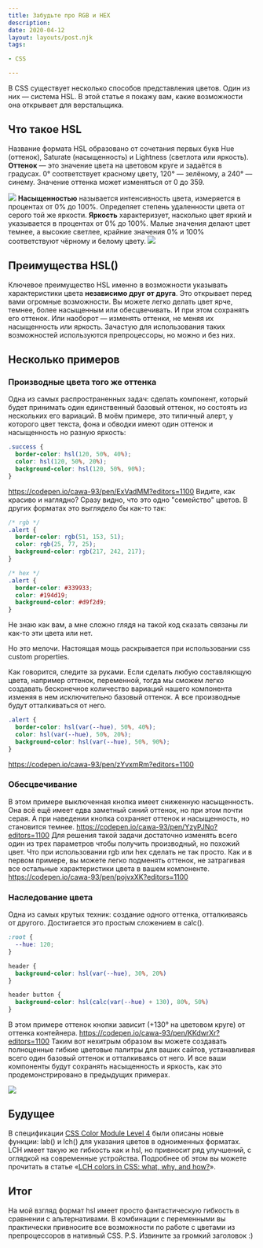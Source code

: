 ```yaml
---
title: Забудьте про RGB и HEX
description:
date: 2020-04-12
layout: layouts/post.njk
tags:

- CSS

---
```

В CSS существует несколько способов представления цветов. Один из них — система HSL. В этой статье я покажу вам, какие
возможности она открывает для верстальщика.

## Что такое HSL

Название формата HSL образовано от сочетания первых букв Hue (оттенок), Saturate (насыщенность) и Lightness (светлота
или яркость). **Оттенок** — это значение цвета на цветовом круге и задаётся в градусах. 0° соответствует красному цвету,
120° — зелёному, а 240° — синему. Значение оттенка может изменяться от 0 до 359.

![](https://habrastorage.org/webt/8g/pu/fe/8gpufevs8kjhl22s8tdyfrqgzo0.png) **Насыщенностью** называется
интенсивность цвета, измеряется в процентах от 0% до 100%. Определяет степень удаленности цвета от серого той же
яркости. **Яркость** характеризует, насколько цвет яркий и указывается в процентах от 0% до 100%. Малые значения
делают
цвет темнее, а высокие светлее, крайние значения 0% и 100% соответствуют чёрному и белому
цвету. ![](https://habrastorage.org/webt/to/eg/gm/toeggmpx3twvkn6ytkyvomfqoh8.png)

## Преимущества HSL()

Ключевое преимущество HSL именно в возможности указывать характеристики цвета **независимо друг от друга**. Это
открывает перед вами огромные возможности. Вы можете легко делать цвет ярче, темнее, более насыщенным или обесцвечивать.
И при этом сохранять его оттенок. Или наоборот — изменять оттенки, не меняя их насыщенность или яркость. Зачастую для
использования таких возможностей используются препроцессоры, но можно и без них.

## Несколько примеров

### Производные цвета того же оттенка

Одна из самых распространенных задач: сделать компонент, который будет принимать один единственный базовый оттенок, но
состоять из нескольких его вариаций. В моём примере, это типичный алерт, у которого цвет текста, фона и обводки имеют
один оттенок и насыщенность но разную яркость:

```css
.success {
  border-color: hsl(120, 50%, 40%);
  color: hsl(120, 50%, 20%);
  background-color: hsl(120, 50%, 90%);
}
```

https://codepen.io/cawa-93/pen/ExVadMM?editors=1100
Видите, как красиво и наглядно? Сразу видно, что это одно "семейство" цветов. В других форматах это выглядело бы как-то
так:

```css
/* rgb */
.alert {
  border-color: rgb(51, 153, 51);
  color: rgb(25, 77, 25);
  background-color: rgb(217, 242, 217);
}

/* hex */
.alert {
  border-color: #339933;
  color: #194d19;
  background-color: #d9f2d9;
}
```

Не знаю как вам, а мне сложно глядя на такой код сказать связаны ли как-то эти цвета или нет.

Но это мелочи. Настоящая мощь раскрывается при использовании css custom properties.

Как говорится, следите за руками. Если сделать любую составляющую цвета, например оттенок, переменной, тогда мы сможем
легко создавать бесконечное количество вариаций нашего компонента изменяя в нем исключительно базовый оттенок. А все
производные будут отталкиваться от него.

```css
.alert {
  border-color: hsl(var(--hue), 50%, 40%);
  color: hsl(var(--hue), 50%, 20%);
  background-color: hsl(var(--hue), 50%, 90%);
}
```

https://codepen.io/cawa-93/pen/zYvxmRm?editors=1100

### Обесцвечивание

В этом примере выключенная кнопка имеет сниженную насыщенность. Она всё ещё имеет едва заметный синий оттенок, но при
этом почти серая. А при наведении кнопка сохраняет оттенок и насыщенность, но становится
темнее. https://codepen.io/cawa-93/pen/YzyPJNo?editors=1100 Для решения такой задачи достаточно
изменять всего один из трех параметров чтобы получить производный, но похожий цвет. Что при использовании rgb или hex
сделать не так просто. Как и в первом примере, вы можете легко подменять оттенок, не затрагивая все остальные
характеристики цвета в вашем компоненте. https://codepen.io/cawa-93/pen/pojvxXK?editors=1100

### Наследование цвета

Одна из самых крутых техник: создание одного оттенка, отталкиваясь от другого. Достигается это простым сложением в
calc().

```css
:root {
  --hue: 120;
}

header {
  background-color: hsl(var(--hue), 30%, 20%)
}

header button {
  background-color: hsl(calc(var(--hue) + 130), 80%, 50%)
}
```

В этом примере оттенок кнопки зависит (+130° на цветовом круге) от оттенка
контейнера. https://codepen.io/cawa-93/pen/KKdwrXr?editors=1100 Таким вот нехитрым образом вы можете
создавать полноценные гибкие цветовые палитры для ваших сайтов, устанавливая всего один базовый оттенок и отталкиваясь
от него. И все ваши компоненты будут сохранять насыщенность и яркость, как это продемонстрировано в предыдущих
примерах.

![](https://habrastorage.org/webt/im/-q/2i/im-q2iioombjpje1u-5cei5zdew.png)

## Будущее

В спецификации [CSS Color Module Level 4](https://www.w3.org/TR/css-color-4/#lab-colors) были описаны новые функции:
lab() и lch() для указания цветов в одноименных форматах. LCH имеет такую же гибкость как и hsl, но привносит ряд
улучшений, с оглядкой на современные устройства. Подробнее об этом вы можете прочитать в статье
«[LCH colors in CSS: what, why, and how?](https://lea.verou.me/2020/04/lch-colors-in-css-what-why-and-how/)».

## Итог

На мой взгляд формат hsl имеет просто фантастическую гибкость в сравнении с альтернативами. В комбинации с переменными
вы практически привносите все возможности по работе с цветами из препроцессоров в нативный CSS. P.S. Извините за громкий
заголовок :)
